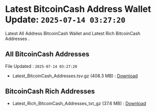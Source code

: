 # Latest BitcoinCash Address Wallet Update: `2025-07-14 03:27:20`

Latest All Address BitcoinCash Wallet and Latest Rich BitcoinCash Addresses .

## All BitcoinCash Addresses

File Updated : `2025-07-14 03:27:20`

- Latest_BitcoinCash_Addresses.tsv.gz (408.3 MB) : [Download](https://github.com/Pymmdrza/Rich-Address-Wallet/releases/tag/BitcoinCash)

## BitcoinCash Rich Addresses

- Latest_Rich_BitcoinCash_Addresses_txt_gz (37.6 MB) : [Download](https://github.com/Pymmdrza/Rich-Address-Wallet/releases/tag/BitcoinCash)
